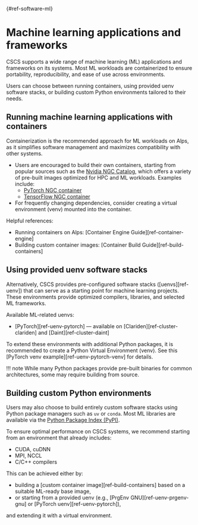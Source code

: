 [](){#ref-software-ml}
# Machine learning applications and frameworks

CSCS supports a wide range of machine learning (ML) applications and frameworks on its systems.
Most ML workloads are containerized to ensure portability, reproducibility, and ease of use across environments.

Users can choose between running containers, using provided uenv software stacks, or building custom Python environments tailored to their needs.

## Running machine learning applications with containers

Containerization is the recommended approach for ML workloads on Alps, as it simplifies software management and maximizes compatibility with other systems.

* Users are encouraged to build their own containers, starting from popular sources such as the [Nvidia NGC Catalog](https://catalog.ngc.nvidia.com/containers), which offers a variety of pre-built images optimized for HPC and ML workloads.
Examples include:
    * [PyTorch NGC container](https://catalog.ngc.nvidia.com/orgs/nvidia/containers/pytorch)
    * [TensorFlow NGC container](https://catalog.ngc.nvidia.com/orgs/nvidia/containers/tensorflow)
* For frequently changing dependencies, consider creating a virtual environment (venv) mounted into the container.

Helpful references:

* Running containers on Alps: [Container Engine Guide][ref-container-engine]
* Building custom container images: [Container Build Guide][ref-build-containers]

## Using provided uenv software stacks

Alternatively, CSCS provides pre-configured software stacks ([uenvs][ref-uenv]) that can serve as a starting point for machine learning projects.
These environments provide optimized compilers, libraries, and selected ML frameworks.

Available ML-related uenvs:

* [PyTorch][ref-uenv-pytorch] — available on [Clariden][ref-cluster-clariden] and [Daint][ref-cluster-daint]

To extend these environments with additional Python packages, it is recommended to create a Python Virtual Environment (venv).
See this [PyTorch venv example][ref-uenv-pytorch-venv] for details.

!!! note
    While many Python packages provide pre-built binaries for common architectures, some may require building from source.

## Building custom Python environments

Users may also choose to build entirely custom software stacks using Python package managers such as `uv` or `conda`.
Most ML libraries are available via the [Python Package Index (PyPI)](https://pypi.org/).

To ensure optimal performance on CSCS systems, we recommend starting from an environment that already includes:

* CUDA, cuDNN
* MPI, NCCL
* C/C++ compilers

This can be achieved either by:

* building a [custom container image][ref-build-containers] based on a suitable ML-ready base image,
* or starting from a provided uenv (e.g., [PrgEnv GNU][ref-uenv-prgenv-gnu] or [PyTorch uenv][ref-uenv-pytorch]),

and extending it with a virtual environment.

